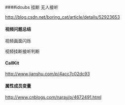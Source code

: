 ####idoubs 挂断 无人接听

http://blog.csdn.net/boring_cat/article/details/52923653

#### 视频问题总结

视频画面闪烁

视频挂断接听判断

#### CallKit

http://www.jianshu.com/p/4acc7c02dc93

#### 属性成员变量

http://www.cnblogs.com/naray/p/4672491.html


